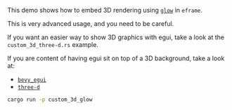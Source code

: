 This demo shows how to embed 3D rendering using [`glow`](https://github.com/grovesNL/glow) in `eframe`.

This is very advanced usage, and you need to be careful.

If you want an easier way to show 3D graphics with egui, take a look at the `custom_3d_three-d.rs` example.

If you are content of having egui sit on top of a 3D background, take a look at:

* [`bevy_egui`](https://github.com/mvlabat/bevy_egui)
* [`three-d`](https://github.com/asny/three-d)


```sh
cargo run -p custom_3d_glow
```
